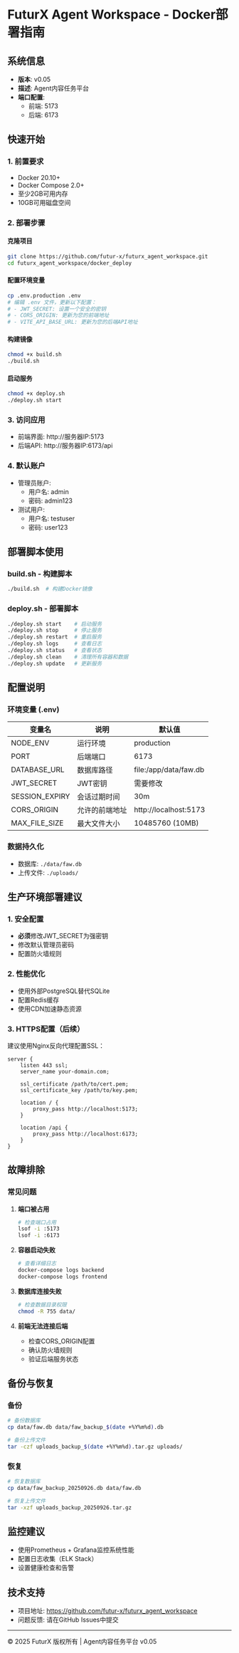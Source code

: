 # FuturX Agent Workspace - Docker部署指南

## 系统信息
- **版本**: v0.05
- **描述**: Agent内容任务平台
- **端口配置**:
  - 前端: 5173
  - 后端: 6173

## 快速开始

### 1. 前置要求
- Docker 20.10+
- Docker Compose 2.0+
- 至少2GB可用内存
- 10GB可用磁盘空间

### 2. 部署步骤

#### 克隆项目
```bash
git clone https://github.com/futur-x/futurx_agent_workspace.git
cd futurx_agent_workspace/docker_deploy
```

#### 配置环境变量
```bash
cp .env.production .env
# 编辑 .env 文件，更新以下配置：
# - JWT_SECRET: 设置一个安全的密钥
# - CORS_ORIGIN: 更新为您的前端地址
# - VITE_API_BASE_URL: 更新为您的后端API地址
```

#### 构建镜像
```bash
chmod +x build.sh
./build.sh
```

#### 启动服务
```bash
chmod +x deploy.sh
./deploy.sh start
```

### 3. 访问应用
- 前端界面: http://服务器IP:5173
- 后端API: http://服务器IP:6173/api

### 4. 默认账户
- 管理员账户:
  - 用户名: admin
  - 密码: admin123
- 测试用户:
  - 用户名: testuser
  - 密码: user123

## 部署脚本使用

### build.sh - 构建脚本
```bash
./build.sh  # 构建Docker镜像
```

### deploy.sh - 部署脚本
```bash
./deploy.sh start    # 启动服务
./deploy.sh stop     # 停止服务
./deploy.sh restart  # 重启服务
./deploy.sh logs     # 查看日志
./deploy.sh status   # 查看状态
./deploy.sh clean    # 清理所有容器和数据
./deploy.sh update   # 更新服务
```

## 配置说明

### 环境变量 (.env)
| 变量名 | 说明 | 默认值 |
|--------|------|--------|
| NODE_ENV | 运行环境 | production |
| PORT | 后端端口 | 6173 |
| DATABASE_URL | 数据库路径 | file:/app/data/faw.db |
| JWT_SECRET | JWT密钥 | 需要修改 |
| SESSION_EXPIRY | 会话过期时间 | 30m |
| CORS_ORIGIN | 允许的前端地址 | http://localhost:5173 |
| MAX_FILE_SIZE | 最大文件大小 | 10485760 (10MB) |

### 数据持久化
- 数据库: `./data/faw.db`
- 上传文件: `./uploads/`

## 生产环境部署建议

### 1. 安全配置
- **必须**修改JWT_SECRET为强密钥
- 修改默认管理员密码
- 配置防火墙规则

### 2. 性能优化
- 使用外部PostgreSQL替代SQLite
- 配置Redis缓存
- 使用CDN加速静态资源

### 3. HTTPS配置（后续）
建议使用Nginx反向代理配置SSL：
```nginx
server {
    listen 443 ssl;
    server_name your-domain.com;

    ssl_certificate /path/to/cert.pem;
    ssl_certificate_key /path/to/key.pem;

    location / {
        proxy_pass http://localhost:5173;
    }

    location /api {
        proxy_pass http://localhost:6173;
    }
}
```

## 故障排除

### 常见问题

1. **端口被占用**
   ```bash
   # 检查端口占用
   lsof -i :5173
   lsof -i :6173
   ```

2. **容器启动失败**
   ```bash
   # 查看详细日志
   docker-compose logs backend
   docker-compose logs frontend
   ```

3. **数据库连接失败**
   ```bash
   # 检查数据目录权限
   chmod -R 755 data/
   ```

4. **前端无法连接后端**
   - 检查CORS_ORIGIN配置
   - 确认防火墙规则
   - 验证后端服务状态

## 备份与恢复

### 备份
```bash
# 备份数据库
cp data/faw.db data/faw_backup_$(date +%Y%m%d).db

# 备份上传文件
tar -czf uploads_backup_$(date +%Y%m%d).tar.gz uploads/
```

### 恢复
```bash
# 恢复数据库
cp data/faw_backup_20250926.db data/faw.db

# 恢复上传文件
tar -xzf uploads_backup_20250926.tar.gz
```

## 监控建议
- 使用Prometheus + Grafana监控系统性能
- 配置日志收集（ELK Stack）
- 设置健康检查和告警

## 技术支持
- 项目地址: https://github.com/futur-x/futurx_agent_workspace
- 问题反馈: 请在GitHub Issues中提交

---
© 2025 FuturX 版权所有 | Agent内容任务平台 v0.05